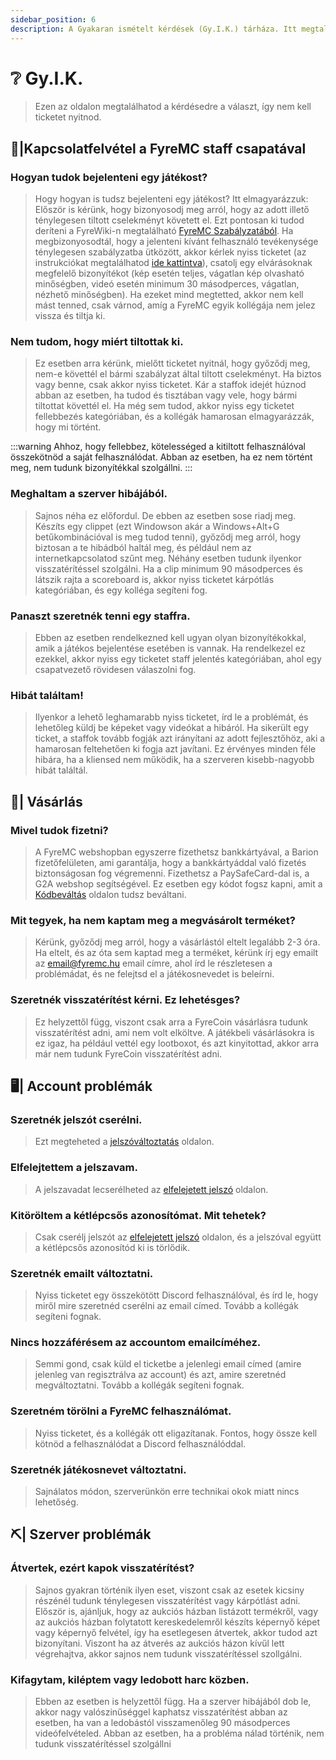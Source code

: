 ```yaml
---
sidebar_position: 6
description: A Gyakaran ismételt kérdések (Gy.I.K.) tárháza. Itt megtalálhatod a kérdésedre a választ.
---
```


# ❔ Gy.I.K.

>Ezen az oldalon megtalálhatod a kérdésedre a választ, így nem kell ticketet nyitnod.

## 👮|Kapcsolatfelvétel a FyreMC staff csapatával

### Hogyan tudok bejelenteni egy játékost?
>Hogy hogyan is tudsz bejelenteni egy játékost? Itt elmagyarázzuk:
Először is kérünk, hogy bizonyosodj meg arról, hogy az adott illető ténylegesen tiltott cselekményt követett el. Ezt pontosan ki tudod deríteni a FyreWiki-n megtalálható [FyreMC Szabályzatából](https://wiki.fyremc.hu/docs/category/-szabályzat-használati-feltételek). Ha megbizonyosodtál, hogy a jelenteni kívánt felhasználó tevékenysége ténylegesen szabályzatba ütközött, akkor kérlek nyiss ticketet (az instrukciókat megtalálhatod [ide kattintva](https://wiki.fyremc.hu/docs/szerverleirasok/discord#segítségkérés-és-ticket)), csatolj egy elvárásoknak megfelelő bizonyítékot (kép esetén teljes, vágatlan kép olvasható minőségben, videó esetén minimum 30 másodperces, vágatlan, nézhető minőségben). Ha ezeket mind megtetted, akkor nem kell mást tenned, csak várnod, amíg a FyreMC egyik kollégája nem jelez vissza és tiltja ki.

### Nem tudom, hogy miért tiltottak ki.
>Ez esetben arra kérünk, mielőtt ticketet nyitnál, hogy győződj meg, nem-e követtél el bármi szabályzat által tiltott cselekményt. Ha biztos vagy benne, csak akkor nyiss ticketet. Kár a staffok idejét húznod abban az esetben, ha tudod és tisztában vagy vele, hogy bármi tiltottat követtél el. Ha még sem tudod, akkor nyiss egy ticketet fellebbezés kategóriában, és a kollégák hamarosan elmagyarázzák, hogy mi történt.

:::warning
Ahhoz, hogy fellebbez, kötelességed a kitiltott felhasználóval összekötnöd a saját felhasználódat. Abban az esetben, ha ez nem történt meg, nem tudunk bizonyítékkal szolgállni.
:::

### Meghaltam a szerver hibájából.
>Sajnos néha ez előfordul. De ebben az esetben sose riadj meg. Készíts egy clippet (ezt Windowson akár a Windows+Alt+G betűkombinációval is meg tudod tenni), győződj meg arról, hogy biztosan a te hibádból haltál meg, és például nem az internetkapcsolatod szűnt meg. Néhány esetben tudunk ilyenkor visszatérítéssel szolgálni. Ha a clip minimum 90 másodperces és látszik rajta a scoreboard is, akkor nyiss ticketet kárpótlás kategóriában, és egy kolléga segíteni fog.

### Panaszt szeretnék tenni egy staffra.
>Ebben az esetben rendelkezned kell ugyan olyan bizonyítékokkal, amik a játékos bejelentése esetében is vannak. Ha rendelkezel ez ezekkel, akkor nyiss egy ticketet staff jelentés kategóriában, ahol egy csapatvezető rövidesen válaszolni fog.

### Hibát találtam!
>Ilyenkor a lehető leghamarabb nyiss ticketet, írd le a problémát, és lehetőleg küldj be képeket vagy videókat a hibáról. Ha sikerült egy ticket, a staffok tovább fogják azt irányítani az adott fejlesztőhöz, aki a hamarosan feltehetően ki fogja azt javítani. Ez érvényes minden féle hibára, ha a kliensed nem működik, ha a szerveren kisebb-nagyobb hibát találtál.

## 🛒| Vásárlás

### Mivel tudok fizetni?
>A FyreMC webshopban egyszerre fizethetsz bankkártyával, a Barion fizetőfelületen, ami garantálja, hogy a bankkártyáddal való fizetés biztonságosan fog végremenni. Fizethetsz a PaySafeCard-dal is, a G2A webshop segítségével. Ez esetben egy kódot fogsz kapni, amit a [Kódbeváltás](https://account.fyremc.hu/kodbevaltas) oldalon tudsz beváltani.

### Mit tegyek, ha nem kaptam meg a megvásárolt terméket?
>Kérünk, győződj meg arról, hogy a vásárlástól eltelt legalább 2-3 óra. Ha eltelt, és az óta sem kaptad meg a terméket, kérünk írj egy emailt az email@fyremc.hu email címre, ahol írd le részletesen a problémádat, és ne felejtsd el a játékosnevedet is beleírni.

### Szeretnék visszatérítést kérni. Ez lehetésges?
>Ez helyzettől függ, viszont csak arra a FyreCoin vásárlásra tudunk visszatérítést adni, ami nem volt elköltve. A játékbeli vásárlásokra is ez igaz, ha például vettél egy lootboxot, és azt kinyitottad, akkor arra már nem tudunk FyreCoin visszatérítést adni.

## 🖥️| Account problémák

### Szeretnék jelszót cserélni.
>Ezt megteheted a [jelszóváltoztatás](https://account.fyremc.hu/jelszovaltoztatas) oldalon.

### Elfelejtettem a jelszavam.
>A jelszavadat lecserélheted az [elfelejetett jelszó](https://account.fyremc.hu/elfelejtett) oldalon.

### Kitöröltem a kétlépcsős azonosítómat. Mit tehetek?
>Csak cserélj jelszót az [elfelejetett jelszó](https://account.fyremc.hu/elfelejtett) oldalon, és a jelszóval együtt a kétlépcsős azonosítód ki is törlődik.

### Szeretnék emailt változtatni.
>Nyiss ticketet egy összekötött Discord felhasználóval, és írd le, hogy miről mire szeretnéd cserélni az email címed. Tovább a kollégák segíteni fognak.

### Nincs hozzáférésem az accountom emailcíméhez.
>Semmi gond, csak küld el ticketbe a jelenlegi email címed (amire jelenleg van regisztrálva az account) és azt, amire szeretnéd megváltoztatni. Tovább a kollégák segíteni fognak.

### Szeretném törölni a FyreMC felhasználómat.
>Nyiss ticketet, és a kollégák ott eligazítanak. Fontos, hogy össze kell kötnöd a felhasználódat a Discord felhasználóddal.

### Szeretnék játékosnevet változtatni.
>Sajnálatos módon, szerverünkön erre technikai okok miatt nincs lehetőség.

## ⛏️| Szerver problémák

### Átvertek, ezért kapok visszatérítést?
>Sajnos gyakran történik ilyen eset, viszont csak az esetek kicsiny részénél tudunk ténylegesen visszatérítést vagy kárpótlást adni. Először is, ajánljuk, hogy az aukciós házban listázott termékről, vagy az aukciós házban folytatott kereskedelemről készíts képernyő képet vagy képernyő felvétel, így ha esetlegesen átvertek, akkor tudod azt bizonyítani. Viszont ha az átverés az aukciós házon kívűl lett végrehajtva, akkor sajnos nem tudunk visszatérítéssel szollgálni.

### Kifagytam, kiléptem vagy ledobott harc közben.
>Ebben az esetben is helyzettől függ. Ha a szerver hibájából dob le, akkor nagy valószinűséggel kaphatsz visszatérítést abban az esetben, ha van a ledobástól visszamenőleg 90 másodperces videófelvételed. Abban az esetben, ha a probléma nálad történik, nem tudunk visszatérítéssel szolgállni